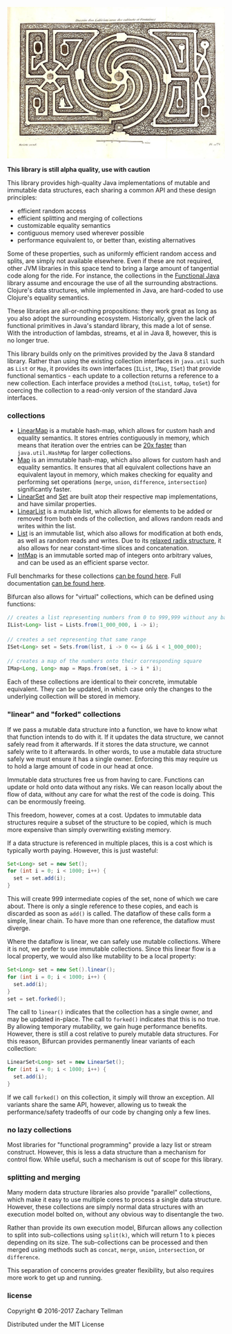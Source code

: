 ![](doc/labyrinth.jpg)

__This library is still alpha quality, use with caution__

This library provides high-quality Java implementations of mutable and immutable data structures, each sharing a common API and these design principles:

* efficient random access
* efficient splitting and merging of collections
* customizable equality semantics
* contiguous memory used wherever possible
* performance equivalent to, or better than, existing alternatives

Some of these properties, such as uniformly efficient random access and splits, are simply not available elsewhere.  Even if these are not required, other JVM libraries in this space tend to bring a large amount of tangential code along for the ride.  For instance, the collections in the [Functional Java](https://github.com/functionaljava/functionaljava) library assume and encourage the use of all the surrounding abstractions.  Clojure's data structures, while implemented in Java, are hard-coded to use Clojure's equality semantics.

These libraries are all-or-nothing propositions: they work great as long as you also adopt the surrounding ecosystem.  Historically, given the lack of functional primitives in Java's standard library, this made a lot of sense.  With the introduction of lambdas, streams, et al in Java 8, however, this is no longer true.

This library builds only on the primitives provided by the Java 8 standard library.  Rather than using the existing collection interfaces in `java.util` such as `List` or `Map`, it provides its own interfaces (`IList`, `IMap`, `ISet`) that provide functional semantics - each update to a collection returns a reference to a new collection.  Each interface provides a method (`toList`, `toMap`, `toSet`) for coercing the collection to a read-only version of the standard Java interfaces.

### collections

* [LinearMap](http://lacuna.io/docs/bifurcan/io/lacuna/bifurcan/LinearMap.html) is a mutable hash-map, which allows for custom hash and equality semantics.  It stores entries contiguously in memory, which means that iteration over the entries can be [20x faster](https://github.com/lacuna/bifurcan/raw/master/benchmarks/images/map_iterate.png) than `java.util.HashMap` for larger collections.
* [Map](http://lacuna.io/docs/bifurcan/io/lacuna/bifurcan/Map.html) is an immutable hash-map, which also allows for custom hash and equality semantics.  It ensures that all equivalent collections have an equivalent layout in memory, which makes checking for equality and performing set operations (`merge`, `union`, `difference`, `intersection`) significantly faster.  
* [LinearSet](http://lacuna.io/docs/bifurcan/io/lacuna/bifurcan/LinearSet.html) and [Set](http://lacuna.io/docs/bifurcan/io/lacuna/bifurcan/Set.html) are built atop their respective map implementations, and have similar properties.
* [LinearList](http://lacuna.io/docs/bifurcan/io/lacuna/bifurcan/LinearList.html) is a mutable list, which allows for elements to be added or removed from both ends of the collection, and allows random reads and writes within the list.
* [List](http://lacuna.io/docs/bifurcan/io/lacuna/bifurcan/List.html) is an immutable list, which also allows for modification at both ends, as well as random reads and writes.  Due to its [relaxed radix structure](https://infoscience.epfl.ch/record/169879/files/RMTrees.pdf), it also allows for near constant-time slices and concatenation.
* [IntMap](http://lacuna.io/docs/bifurcan/io/lacuna/bifurcan/IntMap.html) is an immutable sorted map of integers onto arbitrary values, and can be used as an efficient sparse vector.

Full benchmarks for these collections [can be found here](https://github.com/lacuna/bifurcan/blob/master/doc/benchmarks.md).  Full documentation [can be found here](http://lacuna.io/docs/bifurcan/io/lacuna/bifurcan/package-summary.html).

Bifurcan also allows for "virtual" collections, which can be defined using functions:

```java
// creates a list representing numbers from 0 to 999,999 without any backing memory
IList<Long> list = Lists.from(1_000_000, i -> i);

// creates a set representing that same range
ISet<Long> set = Sets.from(list, i -> 0 <= i && i < 1_000_000);
  
// creates a map of the numbers onto their corresponding square
IMap<Long, Long> map = Maps.from(set, i -> i * i);
```

Each of these collections are identical to their concrete, immutable equivalent.  They can be updated, in which case only the changes to the underlying collection will be stored in memory.

### "linear" and "forked" collections

If we pass a mutable data structure into a function, we have to know what that function intends to do with it.  If it updates the data structure, we cannot safely read from it afterwards.  If it stores the data structure, we cannot safely write to it afterwards.  In other words, to use a mutable data structure safely we must ensure it has a single owner.  Enforcing this may require us to hold a large amount of code in our head at once.

Immutable data structures free us from having to care.  Functions can update or hold onto data without any risks.  We can reason locally about the flow of data, without any care for what the rest of the code is doing.  This can be enormously freeing.

This freedom, however, comes at a cost.  Updates to immutable data structures require a subset of the structure to be copied, which is much more expensive than simply overwriting existing memory.

If a data structure is referenced in multiple places, this is a cost which is typically worth paying.  However, this is just wasteful:

```java
Set<Long> set = new Set();
for (int i = 0; i < 1000; i++) {
  set = set.add(i);
}
```

This will create 999 intermediate copies of the set, none of which we care about.  There is only a single reference to these copies, and each is discarded as soon as `add()` is called.  The dataflow of these calls form a simple, linear chain.  To have more than one reference, the dataflow must diverge.

Where the dataflow is linear, we can safely use mutable collections.  Where it is not, we prefer to use immutable collections.  Since this linear flow is a local property, we would also like mutability to be a local property:

```java
Set<Long> set = new Set().linear();
for (int i = 0; i < 1000; i++) {
  set.add(i);
}
set = set.forked();
```

The call to `linear()` indicates that the collection has a single owner, and may be updated in-place.  The call to `forked()` indicates that this is no true.  By allowing temporary mutability, we gain huge performance benefits.  However, there is still a cost relative to purely mutable data structures.  For this reason, Bifurcan provides permanently linear variants of each collection:

```java
LinearSet<Long> set = new LinearSet();
for (int i = 0; i < 1000; i++) {
  set.add(i);
}
```

If we call `forked()` on this collection, it simply will throw an exception.  All variants share the same API, however, allowing us to tweak the performance/safety tradeoffs of our code by changing only a few lines.

### no lazy collections

Most libraries for "functional programming" provide a lazy list or stream construct.  However, this is less a data structure than a mechanism for control flow.  While useful, such a mechanism is out of scope for this library.

### splitting and merging

Many modern data structure libraries also provide "parallel" collections, which make it easy to use multiple cores to process a single data structure.  However, these collections are simply normal data structures with an execution model bolted on, without any obvious way to disentangle the two.  

Rather than provide its own execution model, Bifurcan allows any collection to split into sub-collections using `split(k)`, which will return 1 to `k` pieces depending on its size.  The sub-collections can be processed and then merged using methods such as `concat`, `merge`, `union`, `intersection`, or `difference`.

This separation of concerns provides greater flexibility, but also requires more work to get up and running.

### license

Copyright © 2016-2017 Zachary Tellman

Distributed under the MIT License